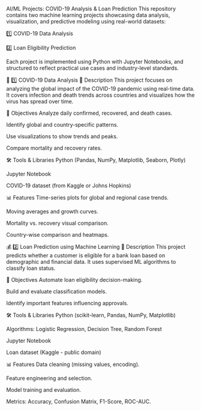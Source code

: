  AI/ML Projects: COVID-19 Analysis & Loan Prediction
This repository contains two machine learning projects showcasing data analysis, visualization, and predictive modeling using real-world datasets:

1️⃣ COVID-19 Data Analysis

2️⃣ Loan Eligibility Prediction

Each project is implemented using Python with Jupyter Notebooks, and structured to reflect practical use cases and industry-level standards.

🔬 1️⃣ COVID-19 Data Analysis
📌 Description
This project focuses on analyzing the global impact of the COVID-19 pandemic using real-time data. It covers infection and death trends across countries and visualizes how the virus has spread over time.

🎯 Objectives
Analyze daily confirmed, recovered, and death cases.

Identify global and country-specific patterns.

Use visualizations to show trends and peaks.

Compare mortality and recovery rates.

🛠️ Tools & Libraries
Python (Pandas, NumPy, Matplotlib, Seaborn, Plotly)

Jupyter Notebook

COVID-19 dataset (from Kaggle or Johns Hopkins)

📊 Features
Time-series plots for global and regional case trends.

Moving averages and growth curves.

Mortality vs. recovery visual comparison.

Country-wise comparison and heatmaps.

💰 2️⃣ Loan Prediction using Machine Learning
📌 Description
This project predicts whether a customer is eligible for a bank loan based on demographic and financial data. It uses supervised ML algorithms to classify loan status.

🎯 Objectives
Automate loan eligibility decision-making.

Build and evaluate classification models.

Identify important features influencing approvals.

🛠️ Tools & Libraries
Python (scikit-learn, Pandas, NumPy, Matplotlib)

Algorithms: Logistic Regression, Decision Tree, Random Forest

Jupyter Notebook

Loan dataset (Kaggle - public domain)

📊 Features
Data cleaning (missing values, encoding).

Feature engineering and selection.

Model training and evaluation.

Metrics: Accuracy, Confusion Matrix, F1-Score, ROC-AUC.

